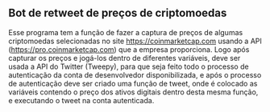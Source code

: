 ## Bot de retweet de preços de criptomoedas
 
Esse programa tem a função de fazer a captura de preços de algumas criptomoedas selecionadas no site <https://coinmarketcap.com> usando a API (<https://pro.coinmarketcap.com>) que a empresa proporciona. Logo após capturar os preços e jogá-los dentro de diferentes variáveis, deve ser usada a API do Twitter (Tweepy), para que seja feito todo o processo de autenticação da conta de desenvolvedor disponibilizada, e após o processo de autenticação deve ser criado uma função de tweet, onde é colocado as variáveis contendo o preço dos ativos digitais dentro desta mesma função, e executando o tweet na conta autenticada.

